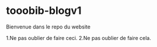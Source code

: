 # tooobib-blogv1

Bienvenue dans le repo du website

1.Ne pas oublier de faire ceci.
2.Ne pas oublier de faire cela.
